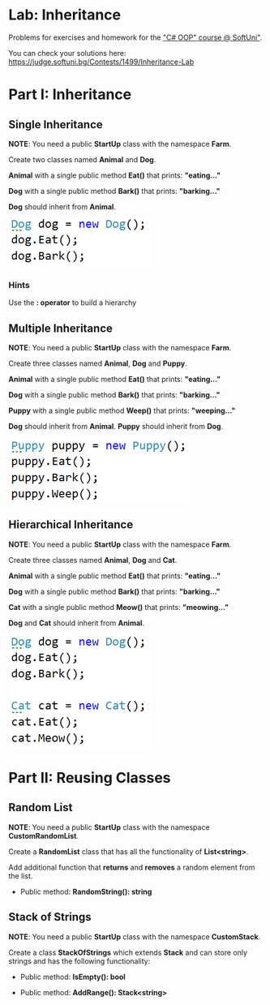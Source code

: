 Lab: Inheritance
================

Problems for exercises and homework for the ["C\# OOP" course \@
SoftUni"](https://softuni.bg/trainings/2244/csharp-oop-february-2019).

You can check your solutions here:
<https://judge.softuni.bg/Contests/1499/Inheritance-Lab>

Part I: Inheritance
===================

Single Inheritance
------------------

**NOTE**: You need a public **StartUp** class with the namespace **Farm**.

Create two classes named **Animal** and **Dog**.

**Animal** with a single public method **Eat()** that prints: **"eating…"**

**Dog** with a single public method **Bark()** that prints: **"barking…"**

**Dog** should inherit from **Animal**.

![](media/ac4741a9f86ed29dfce1884b2a2bc9a2.png)

### Hints

Use the **: operator** to build a hierarchy

Multiple Inheritance
--------------------

**NOTE**: You need a public **StartUp** class with the namespace **Farm**.

Create three classes named **Animal**, **Dog** and **Puppy**.

**Animal** with a single public method **Eat()** that prints: **"eating…"**

**Dog** with a single public method **Bark()** that prints: **"barking…"**

**Puppy** with a single public method **Weep()** that prints: **"weeping…"**

**Dog** should inherit from **Animal**. **Puppy** should inherit from **Dog**.

![](media/41cd6ab2c866b0d786444f511207797f.png)

Hierarchical Inheritance
------------------------

**NOTE**: You need a public **StartUp** class with the namespace **Farm**.

Create three classes named **Animal**, **Dog** and **Cat**.

**Animal** with a single public method **Eat()** that prints: **"eating…"**

**Dog** with a single public method **Bark()** that prints: **"barking…"**

**Cat** with a single public method **Meow()** that prints: **"meowing…"**

**Dog** and **Cat** should inherit from **Animal**.

![](media/e3280d773f29f5641287134dc26cb6c6.png)

Part II: Reusing Classes
========================

Random List
-----------

**NOTE**: You need a public **StartUp** class with the namespace
**CustomRandomList**.

Create a **RandomList** class that has all the functionality of
**List\<string\>**.

Add additional function that **returns** and **removes** a random element from
the list.

-   Public method: **RandomString(): string**

Stack of Strings
----------------

**NOTE**: You need a public **StartUp** class with the namespace
**CustomStack**.

Create a class **StackOfStrings** which extends **Stack** and can store only
strings and has the following functionality:

-   Public method: **IsEmpty(): bool**

-   Public method: **AddRange(): Stack\<string\>**
